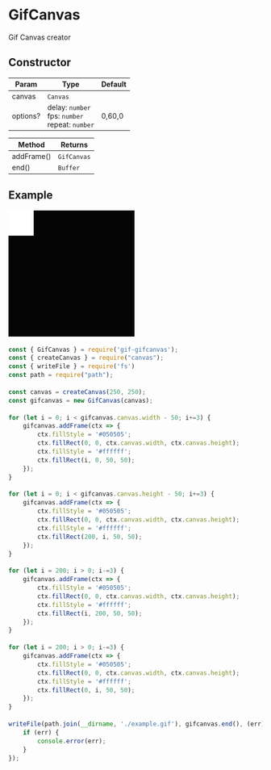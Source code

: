 # GifCanvas
Gif Canvas creator

Constructor
------------

| Param | Type | Default |
|---|---|---|
| canvas | `Canvas` |
| options? | delay: `number`<br/> fps: `number`<br/> repeat: `number` | 0,60,0 |

| Method | Returns |
| --- | --- |
| addFrame() | `GifCanvas` |
| end() | `Buffer` |

Example
------------
![Example gif](./examples/example.gif)
```js
const { GifCanvas } = require('gif-gifcanvas');
const { createCanvas } = require("canvas");
const { writeFile } = require('fs')
const path = require("path");

const canvas = createCanvas(250, 250);
const gifcanvas = new GifCanvas(canvas);

for (let i = 0; i < gifcanvas.canvas.width - 50; i+=3) {
    gifcanvas.addFrame(ctx => {
        ctx.fillStyle = '#050505';
        ctx.fillRect(0, 0, ctx.canvas.width, ctx.canvas.height);
        ctx.fillStyle = '#ffffff';
        ctx.fillRect(i, 0, 50, 50);
    });
}

for (let i = 0; i < gifcanvas.canvas.height - 50; i+=3) {
    gifcanvas.addFrame(ctx => {
        ctx.fillStyle = '#050505';
        ctx.fillRect(0, 0, ctx.canvas.width, ctx.canvas.height);
        ctx.fillStyle = '#ffffff';
        ctx.fillRect(200, i, 50, 50);
    });
}

for (let i = 200; i > 0; i-=3) {
    gifcanvas.addFrame(ctx => {
        ctx.fillStyle = '#050505';
        ctx.fillRect(0, 0, ctx.canvas.width, ctx.canvas.height);
        ctx.fillStyle = '#ffffff';
        ctx.fillRect(i, 200, 50, 50);
    });
}

for (let i = 200; i > 0; i-=3) {
    gifcanvas.addFrame(ctx => {
        ctx.fillStyle = '#050505';
        ctx.fillRect(0, 0, ctx.canvas.width, ctx.canvas.height);
        ctx.fillStyle = '#ffffff';
        ctx.fillRect(0, i, 50, 50);
    });
}

writeFile(path.join(__dirname, './example.gif'), gifcanvas.end(), (err) => {
    if (err) {
        console.error(err);
    }
});
```